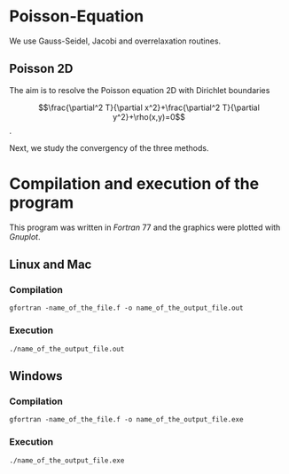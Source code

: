 # Poisson-Equation
We use Gauss-Seidel, Jacobi and overrelaxation routines.

## Poisson 2D
The aim is to resolve the Poisson equation 2D with Dirichlet boundaries

$$\frac{\partial^2 T}{\partial x^2}+\frac{\partial^2 T}{\partial y^2}+\rho(x,y)=0$$.

Next, we study the convergency of the three methods.

# Compilation and execution of the program
This program was written in _Fortran_ 77 and the graphics were plotted with _Gnuplot_.
## Linux and Mac
### Compilation

```
gfortran -name_of_the_file.f -o name_of_the_output_file.out
```
### Execution
```
./name_of_the_output_file.out
```

## Windows
### Compilation
```
gfortran -name_of_the_file.f -o name_of_the_output_file.exe
```
### Execution
```
./name_of_the_output_file.exe
```
